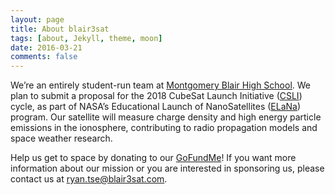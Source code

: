 ```yaml
---
layout: page
title: About blair3sat
tags: [about, Jekyll, theme, moon]
date: 2016-03-21
comments: false
---
```

We’re an entirely student-run team at [Montgomery Blair High School](https://mbhs.edu/). We plan to submit a proposal for the 2018 CubeSat Launch Initiative ([CSLI](https://www.nasa.gov/content/about-cubesat-launch-initiative)) cycle, as part of NASA’s Educational Launch of NanoSatellites ([ELaNa](https://www.nasa.gov/content/about-elana)) program. Our satellite will measure charge density and high energy particle emissions in the ionosphere, contributing to radio propagation models and space weather research.

Help us get to space by donating to our [GoFundMe](https://www.gofundme.com/get-blair3sat-to-space)! If you want more information about our mission or you are interested in sponsoring us, please contact us at ryan.tse@blair3sat.com.
